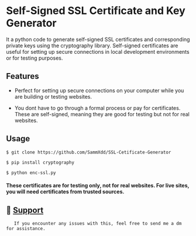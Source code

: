 # Self-Signed SSL Certificate and Key Generator

It a python code to generate self-signed SSL certificates and corresponding private keys using the cryptography library. Self-signed certificates are useful for setting up secure connections in local development environments or for testing purposes.


## Features
- Perfect for setting up secure connections on your computer while you are building or testing websites.

- You dont have to go through a formal process or pay for certificates. These are self-signed, meaning they are good for testing but not for real websites.

## Usage

`$ git clone https://github.com/SammXdd/SSL-Cetificate-Generator`

`$ pip install cryptography`

`$ python enc-ssl.py`

#### These certificates are for testing only, not for real websites. For live sites, you will need certificates from trusted sources.

## 📝 [Support](https://www.instagram.com/_.samarthhhhh._/)
       If you encounter any issues with this, feel free to send me a dm for assistance.

